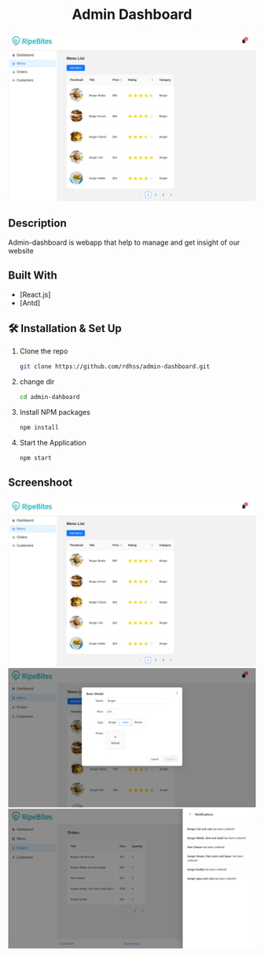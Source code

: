 <h1 align="center">
  Admin Dashboard
</h1>
<div align="center">
  <img alt="Logo" src="./src/assets/img/readme.png" />
</div>


## Description

Admin-dashboard is webapp that help to manage and get insight of our website

## Built With

- [React.js]
- [Antd]

## 🛠 Installation & Set Up

1. Clone the repo
   ```sh
   git clone https://github.com/rdhss/admin-dashboard.git
   ```
1. change dir
   ```sh
   cd admin-dahboard
   ```
2. Install NPM packages
   ```sh
   npm install
   ```
3. Start the Application
   ```sh
   npm start
   ```


## Screenshoot

<div align="center">
  <img alt="Logo" src="./src/assets/img/readme.png" />
</div>

<div align="center">
  <img alt="Logo" src="./src/assets/img/readme2.png" />
</div>

<div align="center">
  <img alt="Logo" src="./src/assets/img/readme3.png" />
</div>
